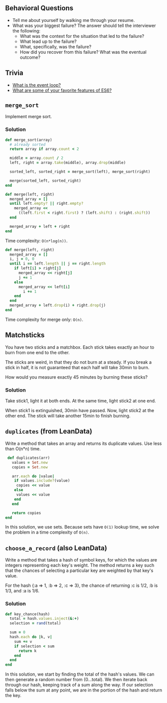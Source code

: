 ## Behavioral Questions

* Tell me about yourself by walking me through your resume.
* What was your biggest failure? The answer should tell the interviewer the following:
  * What was the context for the situation that led to the failure?
  * What lead up to the failure?
  * What, specifically, was the failure?
  * How did you recover from this failure? What was the eventual outcome?

## Trivia

* [What is the event loop?](https://hackernoon.com/understanding-js-the-event-loop-959beae3ac40)
* [What are some of your favorite features of ES6?](https://webapplog.com/es6/)

## `merge_sort`

Implement merge sort.

### Solution 

```ruby
def merge_sort(array)
  # already sorted
  return array if array.count < 2

  middle = array.count / 2
  left, right = array.take(middle), array.drop(middle)

  sorted_left, sorted_right = merge_sort(left), merge_sort(right)

  merge(sorted_left, sorted_right)
end

def merge(left, right)
  merged_array = []
  until left.empty? || right.empty?
    merged_array <<
      ((left.first < right.first) ? (left.shift) : (right.shift))
  end

  merged_array + left + right
end
```

Time complexity: `O(n*log(n))`.

```ruby
def merge(left, right)
  merged_array = []
  i, j = 0, 0
  until i == left.length || j == right.length
    if left[i] > right[j]
      merged_array << right[j]
      j += 1
    else
      merged_array << left[i]
        i += 1
    end
  end
  merged_array + left.drop(i) + right.drop(j)
end
```

Time complexity for merge only: `O(n)`.

## Matchsticks

You have two sticks and a matchbox. Each stick takes exactly an hour
to burn from one end to the other.

The sticks are weird, in that they do not burn at a steady. If you
break a stick in half, it is not guaranteed that each half will take
30min to burn.

How would you measure exactly 45 minutes by burning these sticks?

### Solution

Take stick1, light it at both ends. At the same time, light stick2 at
one end.

When stick1 is extinguished, 30min have passed. Now, light stick2 at
the other end. The stick will take another 15min to finish burning.

## `duplicates` (from LeanData)

Write a method that takes an array and returns its duplicate values. Use less than O(n*n) time.

```ruby
 def duplicates(arr)
   values = Set.new
   copies = Set.new

   arr.each do |value|
    if values.include?(value)
     copies << value
    else
     values << value
    end
   end

   return copies
end
```

In this solution, we use sets. Because sets have `O(1)` lookup time, we solve the problem in a time complexity of `O(n)`.

## `choose_a_record` (also LeanData)

Write a method that takes a hash of symbol keys, for which the values are integers representing each key's weight. The method returns a key such that the chances of selecting a particular key are weighted by that key's value.

For the hash {:a => 1, :b => 2, :c => 3}, the chance of returning :c is 1/2, :b is 1/3, and :a is 1/6.

### Solution

```ruby
def key_chance(hash)
  total = hash.values.inject(&:+)
  selection = rand(total)

  sum = 0
  hash.each do |k, v|
    sum += v
    if selection < sum
      return k
    end
  end
end
```

In this solution, we start by finding the total of the hash's values. We can then generate a random number from (0...total). We then iterate back through our hash, keeping track of a sum along the way. If our selection falls below the sum at any point, we are in the portion of the hash and return the key.

